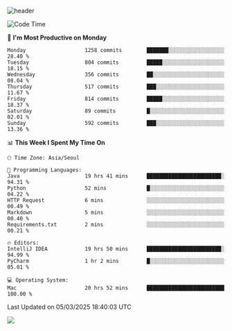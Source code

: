 ![header](https://capsule-render.vercel.app/api?type=Egg&color=timeAuto&height=300&section=header&text=PoPo&fontSize=90&animation=fadeIn)

  <!--START_SECTION:waka-->
![Code Time](http://img.shields.io/badge/Code%20Time-2%2C503%20hrs%2050%20mins-blue)

📅 **I'm Most Productive on Monday** 

```text
Monday                   1258 commits        ███████░░░░░░░░░░░░░░░░░░   28.40 % 
Tuesday                  804 commits         █████░░░░░░░░░░░░░░░░░░░░   18.15 % 
Wednesday                356 commits         ██░░░░░░░░░░░░░░░░░░░░░░░   08.04 % 
Thursday                 517 commits         ███░░░░░░░░░░░░░░░░░░░░░░   11.67 % 
Friday                   814 commits         █████░░░░░░░░░░░░░░░░░░░░   18.37 % 
Saturday                 89 commits          █░░░░░░░░░░░░░░░░░░░░░░░░   02.01 % 
Sunday                   592 commits         ███░░░░░░░░░░░░░░░░░░░░░░   13.36 % 
```


📊 **This Week I Spent My Time On** 

```text
🕑︎ Time Zone: Asia/Seoul

💬 Programming Languages: 
Java                     19 hrs 41 mins      ████████████████████████░   94.31 % 
Python                   52 mins             █░░░░░░░░░░░░░░░░░░░░░░░░   04.22 % 
HTTP Request             6 mins              ░░░░░░░░░░░░░░░░░░░░░░░░░   00.49 % 
Markdown                 5 mins              ░░░░░░░░░░░░░░░░░░░░░░░░░   00.40 % 
Requirements.txt         2 mins              ░░░░░░░░░░░░░░░░░░░░░░░░░   00.21 % 

🔥 Editors: 
IntelliJ IDEA            19 hrs 50 mins      ████████████████████████░   94.99 % 
PyCharm                  1 hr 2 mins         █░░░░░░░░░░░░░░░░░░░░░░░░   05.01 % 

💻 Operating System: 
Mac                      20 hrs 52 mins      █████████████████████████   100.00 % 
```


 Last Updated on 05/03/2025 18:40:03 UTC
<!--END_SECTION:waka-->



<img src="https://capsule-render.vercel.app/api?type=Egg&color=timeAuto&height=300&section=footer&text=PoPo&fontSize=90&animation=fadeIn&reversal=true" />
